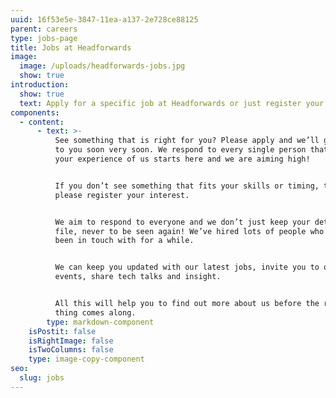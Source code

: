 ```yaml
---
uuid: 16f53e5e-3847-11ea-a137-2e728ce88125
parent: careers
type: jobs-page
title: Jobs at Headforwards
image:
  image: /uploads/headforwards-jobs.jpg
  show: true
introduction:
  show: true
  text: Apply for a specific job at Headforwards or just register your interest.
components:
  - content:
      - text: >-
          See something that is right for you? Please apply and we’ll get back
          to you soon very soon. We respond to every single person that applies,
          your experience of us starts here and we are aiming high!


          If you don’t see something that fits your skills or timing, then
          please register your interest. 


          We aim to respond to everyone and we don’t just keep your details on
          file, never to be seen again! We’ve hired lots of people who we’ve
          been in touch with for a while. 


          We can keep you updated with our latest jobs, invite you to our
          events, share tech talks and insight. 


          All this will help you to find out more about us before the right
          thing comes along.
        type: markdown-component
    isPostit: false
    isRightImage: false
    isTwoColumns: false
    type: image-copy-component
seo:
  slug: jobs
---
```


